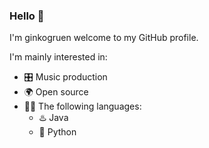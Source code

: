 ### Hello 👋
I'm ginkogruen welcome to my GitHub profile.

I'm mainly interested in:

- 🎛️ Music production
- 🌍 Open source
- 🧑‍💻 The following languages:
  - ♨️ Java
  - 🐍 Python

<!--
**ginkogruen/ginkogruen** is a ✨ _special_ ✨ repository because its `README.md` (this file) appears on your GitHub profile.

Here are some ideas to get you started:

- 🔭 I’m currently working on ...
- 🌱 I’m currently learning ...
- 👯 I’m looking to collaborate on ...
- 🤔 I’m looking for help with ...
- 💬 Ask me about ...
- 📫 How to reach me: ...
- 😄 Pronouns: ...
- ⚡ Fun fact: ...
-->
